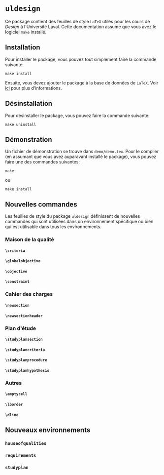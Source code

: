 # `uldesign`

Ce package contient des feuilles de style `LaTeX` utiles pour les cours de *Design* à l'Université Laval. Cette documentation assume que vous avez le logiciel `make` installé.

## Installation

Pour installer le package, vous pouvez tout simplement faire la commande suivante:

```shell
make install
```

Ensuite, vous devez ajouter le package à la base de données de `LaTeX`. Voir [ici](https://en.wikibooks.org/wiki/LaTeX/Installing_Extra_Packages#Manual_installation) pour plus d'informations.

## Désinstallation

Pour désinstaller le package, vous pouvez faire la commande suivante:

```shell
make uninstall
```

## Démonstration

Un fichier de démonstration se trouve dans `demo/demo.tex`. Pour le compiler (en assumant que vous avez auparavant installé le package), vous pouvez faire une des commandes suivantes:

```shell
make
```

ou

```shell
make install
```

## Nouvelles commandes

Les feuilles de style du package `uldesign` définissent de nouvelles commandes qui sont utilisées dans un environnement spécifique ou bien qui est utilisable dans tous les environnements.

### Maison de la qualité

#### `\criteria`

#### `\globalobjective`

#### `\objective`

#### `\constraint`

### Cahier des charges

#### `\newsection`

#### `\newsectionheader`

### Plan d'étude

#### `\studyplansection`

#### `\studyplancriteria`

#### `\studyplanprocedure`

#### `\studyplanhypothesis`

### Autres

#### `\emptycell`

#### `\lborder`

#### `\dline`

## Nouveaux environnements

### `houseofqualities`

### `requirements`

### `studyplan`
